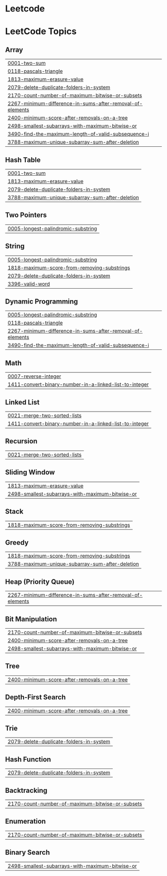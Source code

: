 # Leetcode
<!---LeetCode Topics Start-->
# LeetCode Topics
## Array
|  |
| ------- |
| [0001-two-sum](https://github.com/aliazam1291/Leetcode/tree/master/0001-two-sum) |
| [0118-pascals-triangle](https://github.com/aliazam1291/Leetcode/tree/master/0118-pascals-triangle) |
| [1813-maximum-erasure-value](https://github.com/aliazam1291/Leetcode/tree/master/1813-maximum-erasure-value) |
| [2079-delete-duplicate-folders-in-system](https://github.com/aliazam1291/Leetcode/tree/master/2079-delete-duplicate-folders-in-system) |
| [2170-count-number-of-maximum-bitwise-or-subsets](https://github.com/aliazam1291/Leetcode/tree/master/2170-count-number-of-maximum-bitwise-or-subsets) |
| [2267-minimum-difference-in-sums-after-removal-of-elements](https://github.com/aliazam1291/Leetcode/tree/master/2267-minimum-difference-in-sums-after-removal-of-elements) |
| [2400-minimum-score-after-removals-on-a-tree](https://github.com/aliazam1291/Leetcode/tree/master/2400-minimum-score-after-removals-on-a-tree) |
| [2498-smallest-subarrays-with-maximum-bitwise-or](https://github.com/aliazam1291/Leetcode/tree/master/2498-smallest-subarrays-with-maximum-bitwise-or) |
| [3490-find-the-maximum-length-of-valid-subsequence-i](https://github.com/aliazam1291/Leetcode/tree/master/3490-find-the-maximum-length-of-valid-subsequence-i) |
| [3788-maximum-unique-subarray-sum-after-deletion](https://github.com/aliazam1291/Leetcode/tree/master/3788-maximum-unique-subarray-sum-after-deletion) |
## Hash Table
|  |
| ------- |
| [0001-two-sum](https://github.com/aliazam1291/Leetcode/tree/master/0001-two-sum) |
| [1813-maximum-erasure-value](https://github.com/aliazam1291/Leetcode/tree/master/1813-maximum-erasure-value) |
| [2079-delete-duplicate-folders-in-system](https://github.com/aliazam1291/Leetcode/tree/master/2079-delete-duplicate-folders-in-system) |
| [3788-maximum-unique-subarray-sum-after-deletion](https://github.com/aliazam1291/Leetcode/tree/master/3788-maximum-unique-subarray-sum-after-deletion) |
## Two Pointers
|  |
| ------- |
| [0005-longest-palindromic-substring](https://github.com/aliazam1291/Leetcode/tree/master/0005-longest-palindromic-substring) |
## String
|  |
| ------- |
| [0005-longest-palindromic-substring](https://github.com/aliazam1291/Leetcode/tree/master/0005-longest-palindromic-substring) |
| [1818-maximum-score-from-removing-substrings](https://github.com/aliazam1291/Leetcode/tree/master/1818-maximum-score-from-removing-substrings) |
| [2079-delete-duplicate-folders-in-system](https://github.com/aliazam1291/Leetcode/tree/master/2079-delete-duplicate-folders-in-system) |
| [3396-valid-word](https://github.com/aliazam1291/Leetcode/tree/master/3396-valid-word) |
## Dynamic Programming
|  |
| ------- |
| [0005-longest-palindromic-substring](https://github.com/aliazam1291/Leetcode/tree/master/0005-longest-palindromic-substring) |
| [0118-pascals-triangle](https://github.com/aliazam1291/Leetcode/tree/master/0118-pascals-triangle) |
| [2267-minimum-difference-in-sums-after-removal-of-elements](https://github.com/aliazam1291/Leetcode/tree/master/2267-minimum-difference-in-sums-after-removal-of-elements) |
| [3490-find-the-maximum-length-of-valid-subsequence-i](https://github.com/aliazam1291/Leetcode/tree/master/3490-find-the-maximum-length-of-valid-subsequence-i) |
## Math
|  |
| ------- |
| [0007-reverse-integer](https://github.com/aliazam1291/Leetcode/tree/master/0007-reverse-integer) |
| [1411-convert-binary-number-in-a-linked-list-to-integer](https://github.com/aliazam1291/Leetcode/tree/master/1411-convert-binary-number-in-a-linked-list-to-integer) |
## Linked List
|  |
| ------- |
| [0021-merge-two-sorted-lists](https://github.com/aliazam1291/Leetcode/tree/master/0021-merge-two-sorted-lists) |
| [1411-convert-binary-number-in-a-linked-list-to-integer](https://github.com/aliazam1291/Leetcode/tree/master/1411-convert-binary-number-in-a-linked-list-to-integer) |
## Recursion
|  |
| ------- |
| [0021-merge-two-sorted-lists](https://github.com/aliazam1291/Leetcode/tree/master/0021-merge-two-sorted-lists) |
## Sliding Window
|  |
| ------- |
| [1813-maximum-erasure-value](https://github.com/aliazam1291/Leetcode/tree/master/1813-maximum-erasure-value) |
| [2498-smallest-subarrays-with-maximum-bitwise-or](https://github.com/aliazam1291/Leetcode/tree/master/2498-smallest-subarrays-with-maximum-bitwise-or) |
## Stack
|  |
| ------- |
| [1818-maximum-score-from-removing-substrings](https://github.com/aliazam1291/Leetcode/tree/master/1818-maximum-score-from-removing-substrings) |
## Greedy
|  |
| ------- |
| [1818-maximum-score-from-removing-substrings](https://github.com/aliazam1291/Leetcode/tree/master/1818-maximum-score-from-removing-substrings) |
| [3788-maximum-unique-subarray-sum-after-deletion](https://github.com/aliazam1291/Leetcode/tree/master/3788-maximum-unique-subarray-sum-after-deletion) |
## Heap (Priority Queue)
|  |
| ------- |
| [2267-minimum-difference-in-sums-after-removal-of-elements](https://github.com/aliazam1291/Leetcode/tree/master/2267-minimum-difference-in-sums-after-removal-of-elements) |
## Bit Manipulation
|  |
| ------- |
| [2170-count-number-of-maximum-bitwise-or-subsets](https://github.com/aliazam1291/Leetcode/tree/master/2170-count-number-of-maximum-bitwise-or-subsets) |
| [2400-minimum-score-after-removals-on-a-tree](https://github.com/aliazam1291/Leetcode/tree/master/2400-minimum-score-after-removals-on-a-tree) |
| [2498-smallest-subarrays-with-maximum-bitwise-or](https://github.com/aliazam1291/Leetcode/tree/master/2498-smallest-subarrays-with-maximum-bitwise-or) |
## Tree
|  |
| ------- |
| [2400-minimum-score-after-removals-on-a-tree](https://github.com/aliazam1291/Leetcode/tree/master/2400-minimum-score-after-removals-on-a-tree) |
## Depth-First Search
|  |
| ------- |
| [2400-minimum-score-after-removals-on-a-tree](https://github.com/aliazam1291/Leetcode/tree/master/2400-minimum-score-after-removals-on-a-tree) |
## Trie
|  |
| ------- |
| [2079-delete-duplicate-folders-in-system](https://github.com/aliazam1291/Leetcode/tree/master/2079-delete-duplicate-folders-in-system) |
## Hash Function
|  |
| ------- |
| [2079-delete-duplicate-folders-in-system](https://github.com/aliazam1291/Leetcode/tree/master/2079-delete-duplicate-folders-in-system) |
## Backtracking
|  |
| ------- |
| [2170-count-number-of-maximum-bitwise-or-subsets](https://github.com/aliazam1291/Leetcode/tree/master/2170-count-number-of-maximum-bitwise-or-subsets) |
## Enumeration
|  |
| ------- |
| [2170-count-number-of-maximum-bitwise-or-subsets](https://github.com/aliazam1291/Leetcode/tree/master/2170-count-number-of-maximum-bitwise-or-subsets) |
## Binary Search
|  |
| ------- |
| [2498-smallest-subarrays-with-maximum-bitwise-or](https://github.com/aliazam1291/Leetcode/tree/master/2498-smallest-subarrays-with-maximum-bitwise-or) |
<!---LeetCode Topics End-->